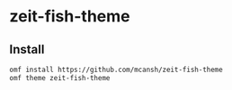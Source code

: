 # zeit-fish-theme

## Install

```bash
omf install https://github.com/mcansh/zeit-fish-theme
omf theme zeit-fish-theme
```
